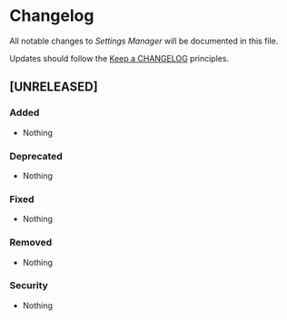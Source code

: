 # Changelog

All notable changes to *Settings Manager* will be documented in this file.

Updates should follow the [Keep a CHANGELOG](http://keepachangelog.com/) principles.

## [UNRELEASED]
### Added
- Nothing
### Deprecated
- Nothing
### Fixed
- Nothing
### Removed
- Nothing
### Security
- Nothing
